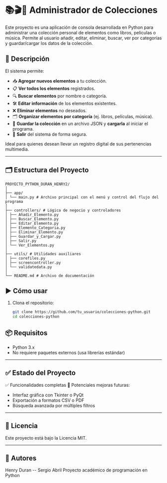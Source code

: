 # 📚🎬🎵 Administrador de Colecciones

Este proyecto es una aplicación de consola desarrollada en Python para administrar una colección personal de elementos como libros, películas o música. Permite al usuario añadir, editar, eliminar, buscar, ver por categorías y guardar/cargar los datos de la colección.

## 🧾 Descripción

El sistema permite:

- 📥 **Agregar nuevos elementos** a tu colección.
- 📋 **Ver todos los elementos** registrados.
- 🔍 **Buscar elementos** por nombre o categoría.
- 🛠️ **Editar información** de los elementos existentes.
- ❌ **Eliminar elementos** no deseados.
- 🗂️ **Organizar elementos por categoría** (ej. libros, películas, música).
- 💾 **Guardar la colección** en un archivo JSON y **cargarla** al iniciar el programa.
- 🚪 **Salir** del sistema de forma segura.

Ideal para quienes desean llevar un registro digital de sus pertenencias multimedia.

---

## 🗂️ Estructura del Proyecto

```
PROYECTO_PYTHON_DURAN_HENRY2/
│
├── app/
│ └── main.py # Archivo principal con el menú y control del flujo del programa
│
├── controllers/ # Lógica de negocio y controladores
│ ├── Añadir_Elemento.py
│ ├── Buscar_Elemento.py
│ ├── Editar_Elemento.py
│ ├── Elemento_Categoria.py
│ ├── Eliminar_Elemento.py
│ ├── Guardar_y_Cargar.py
│ ├── Salir.py
│ └── Ver_Elementos.py
│
├── utils/ # Utilidades auxiliares
│ ├── corefiles.py
│ ├── screencontroller.py
│ └── validatedata.py
│
└── README.md # Archivo de documentación
```

## ▶️ Cómo usar

1. Clona el repositorio:
   ```bash
   git clone https://github.com/tu_usuario/colecciones-python.git
   cd colecciones-python

## 📦 Requisitos

- Python 3.x
- No requiere paquetes externos (usa librerías estándar)

------

## ✅ Estado del Proyecto

✅ Funcionalidades completas
 🚧 Potenciales mejoras futuras:

- Interfaz gráfica con Tkinter o PyQt
- Exportación a formatos CSV o PDF
- Búsqueda avanzada por múltiples filtros

------

## 📄 Licencia

Este proyecto está bajo la Licencia MIT.

------

## 🙌 Autores

Henry Duran -- Sergio Abril 
 Proyecto académico de programación en Python

